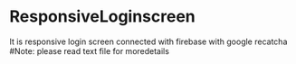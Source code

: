 # ResponsiveLoginscreen
 It is responsive login screen connected with firebase with google recatcha
 #Note:
 please read text file for moredetails
